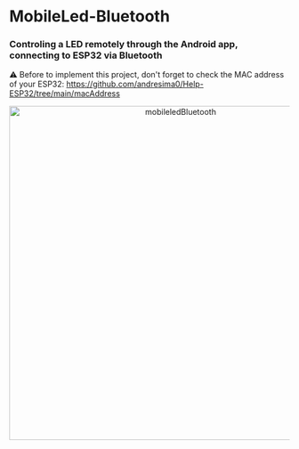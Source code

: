 # MobileLed-Bluetooth
### Controling a LED remotely through the Android app, connecting to ESP32 via Bluetooth

:warning: Before to implement this project, don't forget to check the MAC address of your ESP32:
https://github.com/andresima0/Help-ESP32/tree/main/macAddress

<p align="center">
  <img src="https://github.com/andresima0/MobileLed-Bluetooth/assets/111400782/5ebb5627-2513-4dec-a82b-187176d3018c)" 
    alt="mobileledBluetooth" width="600">
</p>
